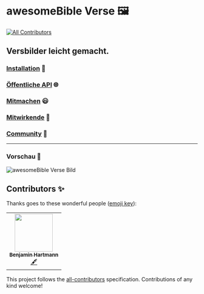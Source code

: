 # awesomeBible Verse 🖼️
<!-- ALL-CONTRIBUTORS-BADGE:START - Do not remove or modify this section -->
[![All Contributors](https://img.shields.io/badge/all_contributors-1-orange.svg?style=flat-square)](#contributors-)
<!-- ALL-CONTRIBUTORS-BADGE:END -->
## Versbilder leicht gemacht.

### [Installation](docs/Installation.md) :wrench:
### [Öffentliche API](docs/Öffentliche_API.md) :globe_with_meridians:
### [Mitmachen](docs/Mitmachen.md) :smiley:
### [Mitwirkende](docs/Mitwirkende.md) :sparkling_heart:
### [Community](https://discord.awesomebible.de/) :unicorn:

* * *

### Vorschau :star2:
![awesomeBible Verse Bild](https://verse.awesomebible.de)

## Contributors ✨

Thanks goes to these wonderful people ([emoji key](https://allcontributors.org/docs/en/emoji-key)):

<!-- ALL-CONTRIBUTORS-LIST:START - Do not remove or modify this section -->
<!-- prettier-ignore-start -->
<!-- markdownlint-disable -->
<table>
  <tr>
    <td align="center"><a href="https://awesomebible.de"><img src="https://avatars2.githubusercontent.com/u/42138517?v=4" width="100px;" alt=""/><br /><sub><b>Benjamin Hartmann</b></sub></a><br /><a href="#content-benjaminwolkchen" title="Content">🖋</a></td>
  </tr>
</table>

<!-- markdownlint-enable -->
<!-- prettier-ignore-end -->
<!-- ALL-CONTRIBUTORS-LIST:END -->

This project follows the [all-contributors](https://github.com/all-contributors/all-contributors) specification. Contributions of any kind welcome!